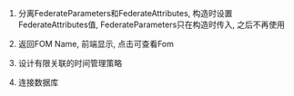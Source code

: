 1. 分离FederateParameters和FederateAttributes, 构造时设置FederateAttributes值, FederateParameters只在构造时传入, 之后不再使用

2. 返回FOM Name, 前端显示, 点击可查看Fom

3. 设计有限关联的时间管理策略

4. 连接数据库